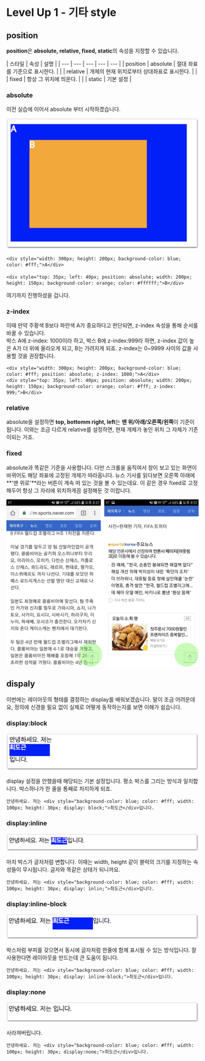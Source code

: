# Level Up 1 - 기타 style

## position

**position**은 **absolute, relative, fixed, static**의 속성을 지정할 수 있습니다.

| 스타일 | 속성 | 설명 |
| --- | --- | --- | --- | --- |
| position | absolute | 절대 좌표를 기준으로 표시한다. |
|  | relative | 개체의 현재 위치로부터 상대좌표로 표시한다. |
|  | fixed | 항상 그 위치에 띄운다. |
|  | static | 기본 설정 |

### absolute

이전 실습에 이어서 absolute 부터 시작하겠습니다.

![&#xC8FC;&#xD669;&#xC0C9; &#xBC15;&#xC2A4;&#xB294; position:absolute;&#xC774; &#xC9C0;&#xC815;&#xB41C; &#xC0C1;&#xD0DC;](../.gitbook/assets/image%20%2893%29.png)

```markup
<div style="width: 300px; height: 200px; background-color: blue; color: #fff;">A</div>

<div style="top: 35px; left: 40px; position: absolute; width: 200px; height: 150px; background-color: orange; color: #ffffff;">B</div>
```

여기까지 진행하셨을 겁니다.

### z-index

이때 만약 주황색 B보다 파란색 A가 중요하다고 판단되면, z-index 속성을 통해 순서를 바꿀 수 있습니다.  
박스 A에 z-index: 1000이라 하고, 박스 B에 z-index:999라 하면, z-index 값이 높은 A가 더 위에 올라오게 되고, B는 가려지게 되죠. z-index는 0~9999 사이의 값을 사용할 것을 권장합니다.

```markup
<div style="width: 300px; height: 200px; background-color: blue; color: #fff; position: absolute; z-index: 1000;">A</div>
<div style="top: 35px; left: 40px; position: absolute; width: 200px; height: 150px; background-color: orange; color: #fff; z-index: 999;">B</div>
```

### relative

absolute을 설정하면 **top, bottomm right, left**는 **맨 위/아래/오른쪽/왼쪽**이 기준이 됩니다. 이와는 조금 다르게 relative를 설정하면, 현재 개체가 놓인 위치 그 자체가 기준이되는 거죠.

### fixed

absolute과 똑같은 기준을 사용합니다. 다만 스크롤을 움직여서 창이 보고 있는 화면이 바뀌어도 해당 좌표에 고정된 개체가 따라옵니다. 뉴스 기사를 읽다보면 오른쪽 아래에 **'맨 위로'**라는 버튼이 계속 떠 있는 것을 볼 수 있는데요. 이 같은 경우 fixed로 고정해두어 항상 그 자리에 위치하게끔 설정해둔 것 이랍니다.

![&#xC77C;&#xBC18;&#xC801;&#xC73C;&#xB85C; &#xB9E8;&#xC704;&#xB85C; &#xBC84;&#xD2BC;&#xC740; &#xD56D;&#xC0C1; &#xADF8;&#xC790;&#xB9AC;&#xC5D0; &#xACE0;&#xC815;&#xB418;&#xC5B4; &#xC788;&#xB2E4;.](../.gitbook/assets/image%20%28266%29.png)

## dispaly

이번에는 레이아웃의 형태를 결정하는 display를 배워보겠습니다. 말이 조금 어려운데요, 정의에 신경쓸 필요 없이 실제로 어떻게 동작하는지를 보면 이해가 쉽습니다.

### display:block

![display:block](../.gitbook/assets/image%20%28172%29.png)

display 설정을 안했을때 해당되는 기본 설정입니다. 평소 박스를 그리는 방식과 일치합니다. 박스하나가 한 줄을 통째로 차지하게 되죠.

```markup
안녕하세요. 저는 <div style="background-color: blue; color: #fff; width: 100px; height: 30px; display: block;">최도근</div>입니다.
```

### display:inline

![display:inline](../.gitbook/assets/image%20%28219%29.png)

마치 박스가 글자처럼 변합니다. 이때는 width, height 같이 블럭의 크기를 지정하는 속성들이 무시됩니다. 글자와 똑같은 상태가 되니까요.

```markup
안녕하세요. 저는 <div style="background-color: blue; color: #fff; width: 100px; height: 30px; display: inlin;">최도근</div>입니다.
```

### display:inline-block

![display:inline-block](../.gitbook/assets/image%20%28161%29.png)

박스처럼 부피를 갖으면서 동시에 글자처럼 한줄에 함께 표시될 수 있는 방식입니다. 잘 사용한다면 레이아웃을 만드는데 큰 도움이 됩니다.

```markup
안녕하세요. 저는 <div style="background-color: blue; color: #fff; width: 100px; height: 30px; display: inline-block;">최도근</div>입니다.
```

### display:none

![display:none](../.gitbook/assets/image%20%2836%29.png)

사라져버립니다.

```markup
안녕하세요. 저는 <div style="background-color: blue; color: #fff; width: 100px; height: 30px; display:none;">최도근</div>입니다.
```




